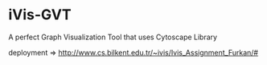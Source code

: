 # iVis-GVT
A perfect Graph Visualization Tool that uses Cytoscape Library

deployment => http://www.cs.bilkent.edu.tr/~ivis/Ivis_Assignment_Furkan/#
